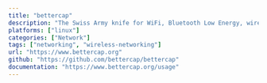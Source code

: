 ```yaml
---
title: "bettercap"
description: "The Swiss Army knife for WiFi, Bluetooth Low Energy, wireless HID hijacking, CAN-bus and IPv4 and IPv6 networks reconnaissance and MITM attacks."
platforms: ["linux"]
categories: ["Network"]
tags: ["networking", "wireless-networking"]
url: "https://www.bettercap.org"
github: "https://github.com/bettercap/bettercap"
documentation: "https://www.bettercap.org/usage"
---
```

